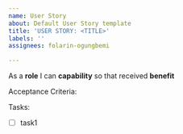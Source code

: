 ```yaml
---
name: User Story
about: Default User Story template
title: 'USER STORY: <TITLE>'
labels: ''
assignees: folarin-ogungbemi

---
```


As a **role** I can **capability** so that received **benefit**

Acceptance Criteria:

Tasks:
- [ ] task1
